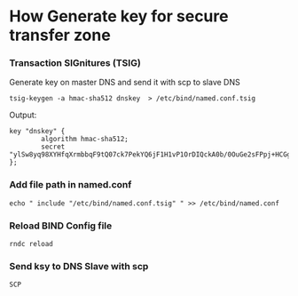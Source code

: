 

# How Generate key for secure transfer zone

### Transaction SIGnitures (TSIG)
Generate key on master DNS and send it with scp to slave DNS
```
tsig-keygen -a hmac-sha512 dnskey  > /etc/bind/named.conf.tsig
```
Output:

```
key "dnskey" {
        algorithm hmac-sha512;
        secret "ylSw8yq98XYHfqXrmbbqF9tQ07ck7PekYQ6jF1H1vP1OrDIQckA0b/0OuGe2sFPpj+HCGg/cE1Pj4Viyi8r09w==";
};

```
### Add file path in named.conf
```
echo " include "/etc/bind/named.conf.tsig" " >> /etc/bind/named.conf
```

### Reload BIND Config file

```
rndc reload
```
### Send ksy to DNS Slave with scp

```
SCP 
```






